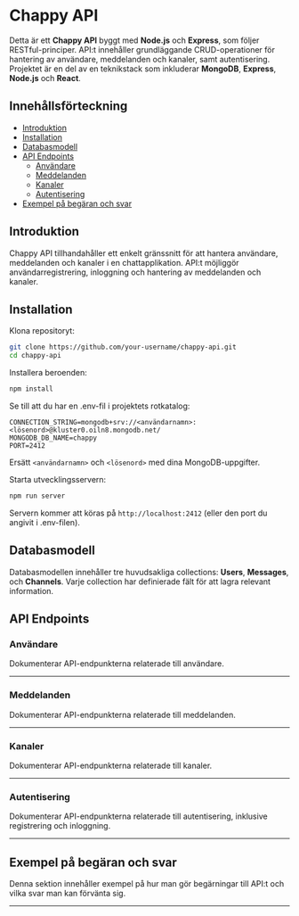 # Chappy API

Detta är ett **Chappy API** byggt med **Node.js** och **Express**, som följer RESTful-principer. API:t innehåller grundläggande CRUD-operationer för hantering av användare, meddelanden och kanaler, samt autentisering. Projektet är en del av en teknikstack som inkluderar **MongoDB**, **Express**, **Node.js** och **React**.

## Innehållsförteckning

- [Introduktion](#introduktion)
- [Installation](#installation)
- [Databasmodell](#databasmodell)
- [API Endpoints](#api-endpoints)
  - [Användare](#användare)
  - [Meddelanden](#meddelanden)
  - [Kanaler](#kanaler)
  - [Autentisering](#autentisering)
- [Exempel på begäran och svar](#exempel-på-begäran-och-svar)

## Introduktion

Chappy API tillhandahåller ett enkelt gränssnitt för att hantera användare, meddelanden och kanaler i en chattapplikation. API:t möjliggör användarregistrering, inloggning och hantering av meddelanden och kanaler.

## Installation

Klona repositoryt:

```bash
git clone https://github.com/your-username/chappy-api.git
cd chappy-api
```

Installera beroenden:

```bash
npm install
```

Se till att du har en .env-fil i projektets rotkatalog:

```
CONNECTION_STRING=mongodb+srv://<användarnamn>:<lösenord>@kluster0.oiln8.mongodb.net/
MONGODB_DB_NAME=chappy
PORT=2412
```

Ersätt `<användarnamn>` och `<lösenord>` med dina MongoDB-uppgifter.

Starta utvecklingsservern:

```bash
npm run server
```

Servern kommer att köras på `http://localhost:2412` (eller den port du angivit i .env-filen).

## Databasmodell

Databasmodellen innehåller tre huvudsakliga collections: **Users**, **Messages**, och **Channels**. Varje collection har definierade fält för att lagra relevant information.

## API Endpoints

### Användare

Dokumenterar API-endpunkterna relaterade till användare.

---

### Meddelanden

Dokumenterar API-endpunkterna relaterade till meddelanden.

---

### Kanaler

Dokumenterar API-endpunkterna relaterade till kanaler.

---

### Autentisering

Dokumenterar API-endpunkterna relaterade till autentisering, inklusive registrering och inloggning.

---

## Exempel på begäran och svar

Denna sektion innehåller exempel på hur man gör begärningar till API:t och vilka svar man kan förvänta sig.

---
